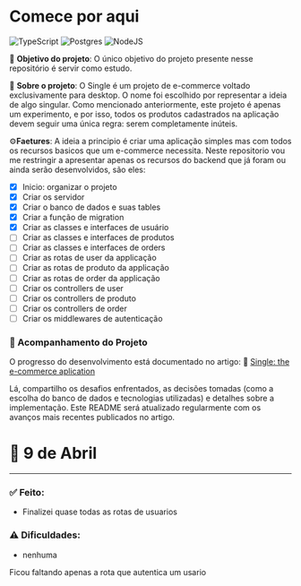 # Comece por aqui

![TypeScript](https://img.shields.io/badge/typescript-%23007ACC.svg?style=for-the-badge&logo=typescript&logoColor=white) ![Postgres](https://img.shields.io/badge/postgres-%23316192.svg?style=for-the-badge&logo=postgresql&logoColor=white) ![NodeJS](https://img.shields.io/badge/node.js-6DA55F?style=for-the-badge&logo=node.js&logoColor=white)

🎯 **Objetivo do projeto**: O único objetivo do projeto presente nesse repositório é servir como estudo.

📌 **Sobre o projeto**: O Single é um projeto de e-commerce voltado exclusivamente para desktop. O nome foi escolhido por representar a ideia de algo singular. Como mencionado anteriormente, este projeto é apenas um experimento, e por isso, todos os produtos cadastrados na aplicação devem seguir uma única regra: serem completamente inúteis.

⚙️**Faetures**: A ideia a principio é criar uma aplicação simples mas com todos os recursos basicos que um e-commerce necessita. Neste repositorio vou me restringir a apresentar apenas os recursos do backend que já foram ou ainda serão desenvolvidos, são eles:

- [x] Inicio: organizar o projeto
- [x] Criar os servidor
- [x] Criar o banco de dados e suas tables
- [x] Criar a função de migration
- [x] Criar as classes e interfaces de usuário
- [ ] Criar as classes e interfaces de produtos
- [ ] Criar as classes e interfaces de orders
- [ ] Criar as rotas de user da applicação
- [ ] Criar as rotas de produto da applicação
- [ ] Criar as rotas de order da applicação
- [ ] Criar os controllers de user
- [ ] Criar os controllers de produto
- [ ] Criar os controllers de order
- [ ] Criar os middlewares de autenticação

### 📝 Acompanhamento do Projeto
O progresso do desenvolvimento está documentado no artigo:
📖 [Single: the e-commerce aplication](https://clear-fountain-726.notion.site/Single-the-e-commerce-aplication-1b0350aa283780ffa0dff2a481e87a1d?pvs=4)

Lá, compartilho os desafios enfrentados, as decisões tomadas (como a escolha do banco de dados e tecnologias utilizadas) e detalhes sobre a implementação. Este README será atualizado regularmente com os avanços mais recentes publicados no artigo.

# **🔄 9** de Abril

---

### ✅ Feito:

- Finalizei quase todas as rotas de usuarios

### **⚠️** Dificuldades:

- nenhuma

Ficou faltando apenas a rota que autentica um usario